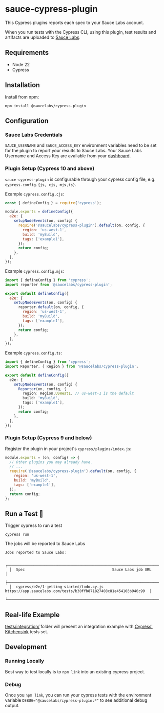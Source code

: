 # sauce-cypress-plugin

This Cypress plugins reports each spec to your Sauce Labs account.

When you run tests with the Cypress CLI, using this plugin, test results and artifacts are uploaded to [Sauce Labs](https://app.saucelabs.com).

## Requirements

- Node 22
- Cypress

## Installation

Install from npm:

```
npm install @saucelabs/cypress-plugin
```

## Configuration

### Sauce Labs Credentials

`SAUCE_USERNAME` and `SAUCE_ACCESS_KEY` environment variables need to be set for the plugin to report your results to
Sauce Labs. Your Sauce Labs Username and Access Key are available from your
[dashboard](https://app.saucelabs.com/user-settings).

### Plugin Setup (Cypress 10 and above)

`sauce-cypress-plugin` is configurable through your cypress config file, e.g. `cypress.config.{js, cjs, mjs,ts}`.

Example `cypress.config.cjs`:

```javascript
const { defineConfig } = require('cypress');

module.exports = defineConfig({
  e2e: {
    setupNodeEvents(on, config) {
      require('@saucelabs/cypress-plugin').default(on, config, {
        region: 'us-west-1',
        build: 'myBuild',
        tags: ['example1'],
      });
      return config;
    },
  },
});
```

Example `cypress.config.mjs`:

```javascript
import { defineConfig } from 'cypress';
import reporter from '@saucelabs/cypress-plugin';

export default defineConfig({
  e2e: {
    setupNodeEvents(on, config) {
      reporter.default(on, config, {
        region: 'us-west-1',
        build: 'myBuild',
        tags: ['example1'],
      });
      return config;
    },
  },
});
```

Example `cypress.config.ts`:

```typescript
import { defineConfig } from 'cypress';
import Reporter, { Region } from '@saucelabs/cypress-plugin';

export default defineConfig({
  e2e: {
    setupNodeEvents(on, config) {
      Reporter(on, config, {
        region: Region.USWest1, // us-west-1 is the default
        build: 'myBuild',
        tags: ['example1'],
      });
      return config;
    },
  },
});
```

### Plugin Setup (Cypress 9 and below)

Register the plugin in your project's `cypress/plugins/index.js`:

```javascript
module.exports = (on, config) => {
  // Other plugins you may already have.
  // ...
  require('@saucelabs/cypress-plugin').default(on, config, {
    region: 'us-west-1',
    build: 'myBuild',
    tags: ['example1'],
  });
  return config;
};
```

## Run a Test 🚀

Trigger cypress to run a test

```
cypress run
```

The jobs will be reported to Sauce Labs

```
Jobs reported to Sauce Labs:

  ┌────────────────────────────────────────────────────────────────────────────────────────────────────────────────┐
  │  Spec                                        Sauce Labs job URL                                                │
  ├────────────────────────────────────────────────────────────────────────────────────────────────────────────────┤
  │  cypress/e2e/1-getting-started/todo.cy.js    https://app.saucelabs.com/tests/b30ffb871827408c81e454103b946c99  │
  └────────────────────────────────────────────────────────────────────────────────────────────────────────────────┘
```

## Real-life Example

[tests/integration/](https://github.com/saucelabs/sauce-cypress-plugin/tree/main/tests/integration/) folder will present an integration example with [Cypress' Kitchensink](https://github.com/cypress-io/cypress-example-kitchensink/tree/master/cypress/e2e/2-advanced-examples) tests set.

## Development

### Running Locally

Best way to test locally is to `npm link` into an existing cypress project.

### Debug

Once you `npm link`, you can run your cypress tests with the environment variable `DEBUG="@saucelabs/cypress-plugin:*"` to see additional debug output.
